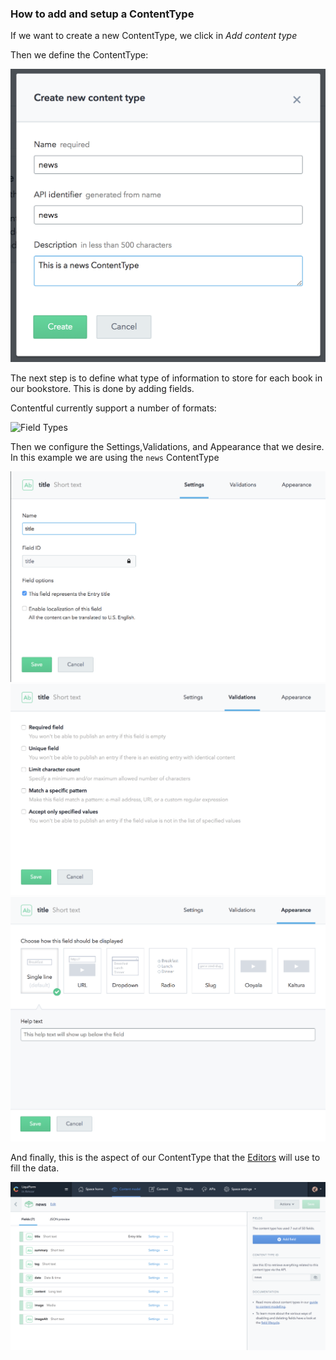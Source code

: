 ### How to add and setup a ContentType

If we want to create a new ContentType, we click in _Add content type_

Then we define the ContentType:

![Content Type](./images/addNewsContentType.png)

The next step is to define what type of information to store for each book in our bookstore. This is done by adding fields.

Contentful currently support a number of formats:

![Field Types](https://images.contentful.com/fo9twyrwpveg/1BNTuJBvOA6EMI8wyIqwqs/87df08a01bd5e9ec5fd7f0c862fd349a/4_Define_the_content_model.png)

Then we configure the Settings,Validations, and Appearance that we desire. In this example we are using the `news` ContentType

![Settings](./images/newsSettings.png)
![Validations](./images/newsValidations.png)
![Appearance](./images/newsAppearance.png)

And finally, this is the aspect of our ContentType that the [Editors](./CMS-Editor-Usage) will use to fill the data.

![News ContentType](./images/newsFields.png)
